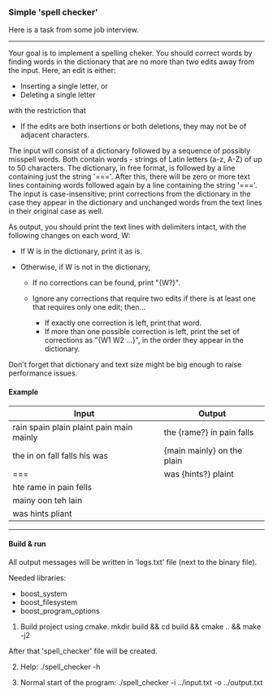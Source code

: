 ### Simple 'spell checker'    

Here is a task from some job interview.

---
Your goal is to implement a spelling cheker. You should correct words by finding words in the dictionary that are no more than two edits away from the input. 
Here, an edit is either:
* Inserting a single letter, or
* Deleting a single letter

with the restriction that
* If the edits are both insertions or both deletions, they may not be of adjacent characters.

The input will consist of a dictionary followed by a sequence of possibly misspell words. Both contain words - strings of Latin letters (a-z, A-Z) of up to 50 characters. The dictionary, in free format, is followed by a line containing just the string '==='. After this, there will be zero or more text lines containing words followed again by a line containing the string '==='. The input is case-insensitive; print corrections from the dictionary in the case they appear in the dictionary and unchanged words from the text lines in their original case as well.

As output, you should print the text lines with delimiters intact, with the following changes on each word, W:

* If W is in the dictionary, print it as is.
* Otherwise, if W is not in the dictionary, 
    
    - If no corrections can be found, print "{W?}".
    - Ignore any corrections that require two edits if there is at least one that requires only one edit; then...
    
        - If exactly one correction is left, print that word.
        - If more than one possible correction is left, print the set of corrections as "{W1 W2 ...}", in the order they appear in the dictionary.

Don't forget that dictionary and text size might be big enough to raise performance issues.

#### Example

| Input                                    | Output                       |
| ---------------------------------------- | ---------------------------- |
| rain spain plain plaint pain main mainly | the {rame?} in pain falls    |
| the in on fall falls his was             | {main mainly} on the plain   |
| ===                                      | was {hints?} plaint          |                       
| hte rame in pain fells                   |                              |
| mainy oon teh lain                       |                              |
| was hints pliant                         |                              |
---

#### Build & run

All output messages will be written in 'logs.txt' file (next to the binary file).

Needed libraries:
- boost_system
- boost_filesystem
- boost_program_options

1. Build project using cmake.
mkdir build && cd build && cmake .. && make -j2

After that 'spell_checker' file will be created.

2. Help:
./spell_checker -h

3. Normal start of the program:
./spell_checker -i ../input.txt -o ../output.txt
